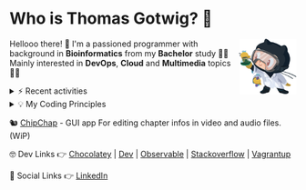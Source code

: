 # Who is Thomas Gotwig? 🤔

<img src="assets/octocat.webp" width="20%" align="right">

Hellooo there! 👋 I'm a passioned programmer with background in **Bioinformatics** from my **Bachelor** study 👨‍🎓 Mainly interested in **DevOps**, **Cloud** and **Multimedia** topics 🧑‍💻

<details>
  <summary>⚡️ Recent activities</summary>

  <!--RECENT_ACTIVITY:start-->
1. 🎉 Merged PR [#72](https://github.com/tgotwig/vidmerger/pull/72) in [tgotwig/vidmerger](https://github.com/tgotwig/vidmerger)<br>
<!--RECENT_ACTIVITY:end-->
</details>

<details>
  <summary>💡 My Coding Principles</summary>

  <details>
    <summary>↳ ☝️ General ones</summary>

  - **Check** for consistency across tools and platforms — use diff checkers on editor content and use things like the GitHub and Confluence search across all your projects and wiki pages.
  </details>

  <details>
    <summary>↳ ☕ Java, Python, ...</summary>

  - **Keep** code compact — limit function parameters (ideally ≤ 3), avoid deep nesting, and stick to a reasonable maximum line length.
  - **Use** consistent and meaningful naming — predictable naming patterns make searching, navigation, and bulk refactoring (e.g., find & replace) much more reliable and efficient.
  - **Don't** write db queries by hand — do it via repository functions.
  - **Let** an code generator generate classes for you — when dealing with an OpenAPI spec.
  - **Write** tests at multiple levels — use **unit tests** to check always one function without I/O (mock external dependencies where needed), **integration tests** to check always one function with real I/O, and **end-to-end tests** to check a full chain of functions (like `Camunda` or `Selenium` workflows, or a cli tool).
  </details>

  <details>
    <summary>↳ 🌳 Versioning (Git)</summary>

  - **Use** a Git GUI tool like `GitKraken` — a visual overview often leads to cleaner commits and makes advanced Git features (like interactive rebase or working with submodules) more accessible.
  - **Keep** commits focused and atomic — aim for “one logical change per commit” to make reviews easier and enable selective acceptance or reversion.
  - **Maintain** a consistent code style — avoid mixing style and functional changes in one commit; first apply the style update, then the logic change.
  - **Preserve** full commit history when migrating repositories — instead of squashing into a single commit, add the new remote and push as-is.
  - **Write** meaningful commit messages — use the imperative mood (“Add feature,” not “Added feature”), and avoid vague messages like “Update” to help others understand changes at a glance.
  - **Tag** commits not only for versioning — but also to highlight other special commits.
  - **Create** a `backup` branch before doing a complex rebase — to not accidently overwrite commits in a wrong way.
  </details>

  <details>
    <summary>↳ 🌐 Networking</summary>

  - **Document** the network layout using a diagram that includes key IPs, DNS names, and boundaries between subnets or zones.
  - **List** physical and virtual devices in a table with their IPs, DNS names, and MAC addresses, group them in CIDRs.
  - **Prefer** DNS names over hardcoded IPs, for better clarity and minimal fixes when the IP changes.
  - **Provide** a central "intranet" homepage linking to all important internal services.
  </details>

  <details>
    <summary>↳ ⚙️ Automation</summary>

  - **Build** the project ideally with 1 cmd — after cloning it, typically via `Taskfile`, also in CI / CD.
  - **Centralize** testing and releasing via CI / CD — and run them mostly during pull requests.
  - **Monitor** your resource usages — and have reportings before server crashes due to it.
  - **Backup** your data frequently in 3 ways — while removing some versions over time.
  - **Don't** try to automate everything — have runbooks for certain tasks.
  </details>

  <details>
    <summary>↳ 🐳 Containerization</summary>

  - **Configure** via env vars — better than via files with different encodings and permissions.
  - **Grant** 3rd party access via scoped tokens — avoid overly permissive ones.
  - **Print** all logs to the terminal — for a flexible understanding.
  - **Develop** with dev images — with all your fav tools in it.
  - **Minimize** images — for running in production.
  </details>

  <details>
    <summary>↳ 🔮 Terraform</summary>

  - **Design** modules for reusability — for deploying slightly different resources easily.
  - **Manage** the state file in an object storage — ensure it’s versioned, and use a lock file to prevent concurrent modifications. Consider maintaining a shared calendar for coordinated infrastructure changes.
  </details>
</details>

🐿️ [ChipChap](https://chipchap.s3.eu-central-1.amazonaws.com/index.html) - GUI app For editing chapter infos in video and audio files. (WiP)

🤓 Dev Links 👉 [Chocolatey](https://community.chocolatey.org/profiles/tgotwig) | [Dev](https://dev.to/tgotwig) | [Observable](https://observablehq.com/@tgotwig?tab=profile) | [Stackoverflow](https://stackoverflow.com/users/6244047/thomas-gotwig?tab=profile) | [Vagrantup](https://app.vagrantup.com/tomisia)

🍻 Social Links 👉 [LinkedIn](https://www.linkedin.com/in/tgotwig)
